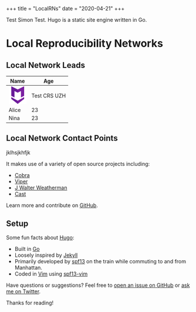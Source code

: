 +++
title = "LocalRNs"
date = "2020-04-21"
+++


Test Simon Test. Hugo is a static site engine written in Go.

# Local Reproducibility Networks

## Local Network Leads
   Name | Age
--------|------
    ![alt text](https://github.com/adam-p/markdown-here/raw/master/src/common/images/icon48.png "Logo Title Text 1") | Test CRS UZH
  Alice | 23
  Nina | 23

## Local Network Contact Points
jklhsjkhfjk

It makes use of a variety of open source projects including:

* [Cobra](https://github.com/spf13/cobra)
* [Viper](https://github.com/spf13/viper)
* [J Walter Weatherman](https://github.com/spf13/jWalterWeatherman)
* [Cast](https://github.com/spf13/cast)

Learn more and contribute on [GitHub](https://github.com/spf13).

## Setup

Some fun facts about [Hugo](http://gohugo.io/):

* Built in [Go](http://golang.org/)
* Loosely inspired by [Jekyll](http://jekyllrb.com/)
* Primarily developed by [spf13](http://spf13.com/) on the train while commuting to and from Manhattan.
* Coded in [Vim](http://vim.org) using [spf13-vim](http://vim.spf13.com/)

Have questions or suggestions? Feel free to [open an issue on GitHub](https://github.com/spf13/hugo/issues/new) or [ask me on Twitter](https://twitter.com/spf13).

Thanks for reading!
